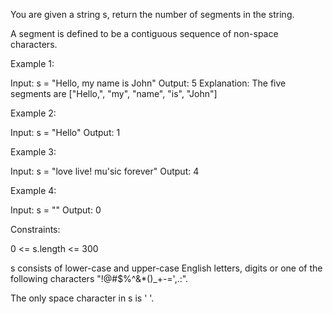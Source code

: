 You are given a string s, return the number of segments in the string. 

A segment is defined to be a contiguous sequence of non-space characters.

 

Example 1:

Input: s = "Hello, my name is John"
Output: 5
Explanation: The five segments are ["Hello,", "my", "name", "is", "John"]

Example 2:

Input: s = "Hello"
Output: 1

Example 3:

Input: s = "love live! mu'sic forever"
Output: 4

Example 4:

Input: s = ""
Output: 0
 

Constraints:

0 <= s.length <= 300

s consists of lower-case and upper-case English letters, digits or one of the following characters "!@#$%^&*()_+-=',.:".

The only space character in s is ' '.
